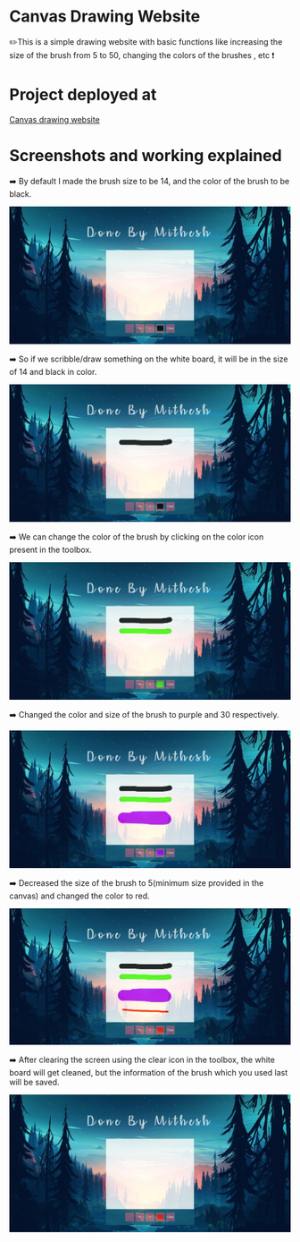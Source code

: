 # Canvas Drawing Website
✏️This is a simple drawing website with basic functions like increasing the size of the brush from 5 to 50, changing the colors of the brushes , etc ❗
 
# Project deployed at
 
<a href="https://mithesh14.github.io/canvas-drawing-website/">Canvas drawing website</a>

# Screenshots and working explained

➡️ By default I made the brush size to be 14, and the color of the brush to be black. 

![screenshots](https://github.com/Mithesh14/canvas-drawing-website/blob/main/images/image1.jpg)

➡️ So if we scribble/draw something on the white board, it will be in the size of 14 and black in color.

![screenshots](https://github.com/Mithesh14/canvas-drawing-website/blob/main/images/image2.jpg)

➡️ We can change the color of the brush by clicking on the color icon present in the toolbox.

![screenshots](https://github.com/Mithesh14/canvas-drawing-website/blob/main/images/image3.jpg)

➡️ Changed the color and size of the brush to purple and 30 respectively.

![screenshots](https://github.com/Mithesh14/canvas-drawing-website/blob/main/images/image4.jpg)

➡️ Decreased the size of the brush to 5(minimum size provided in the canvas) and changed the color to red.

![screenshots](https://github.com/Mithesh14/canvas-drawing-website/blob/main/images/image5.jpg)

➡️ After clearing the screen using the clear icon in the toolbox, the white board will get cleaned, but the information of the brush which you used last will be saved. 

![screenshots](https://github.com/Mithesh14/canvas-drawing-website/blob/main/images/image6.jpg)


